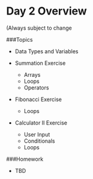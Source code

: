 # Day 2 Overview

(Always subject to change


###Topics

- Data Types and Variables
- Summation Exercise
  - Arrays
  - Loops
  - Operators  
- Fibonacci Exercise
  - Loops

- Calculator II Exercise
  - User Input
  - Conditionals
  - Loops

###Homework
- TBD
